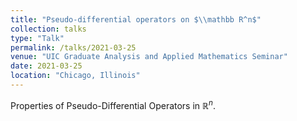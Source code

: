 ```yaml
---
title: "Pseudo-differential operators on $\\mathbb R^n$"
collection: talks
type: "Talk"
permalink: /talks/2021-03-25
venue: "UIC Graduate Analysis and Applied Mathematics Seminar"
date: 2021-03-25
location: "Chicago, Illinois"
---
```


Properties of Pseudo-Differential Operators in $\mathbb R^n$.
